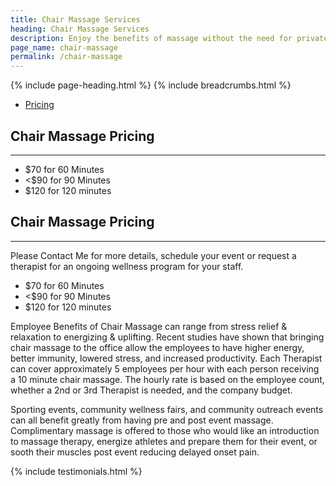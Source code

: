```yaml
---
title: Chair Massage Services
heading: Chair Massage Services
description: Enjoy the benefits of massage without the need for private space or a massage table with chair massage.
page_name: chair-massage
permalink: /chair-massage
---
```


{% include page-heading.html %}
{% include breadcrumbs.html %}

<!--=== Profile ===-->
<div class="container content profile">
  <div class="row">
    <!--Left Sidebar-->
    <div class="col-md-3">
      <ul class="list-group sidebar-nav-v1" id="sidebar-nav-1">
        <li class="list-group-item">
          <a class="collapse-link" data-toggle="collapse" href="#collapseOne" aria-expanded="false" aria-controls="collapseOne">Pricing</a>
        </li>
      </ul>
    </div>
    <!--End Left Sidebar-->
    <!-- Profile Content -->
    <div class="col-md-9">
      <div class="profile-body">
        <div class="profile-bio">
          <div class="row">
            <div class="col-md-12">   
              <div class="collapse in" id="collapseZero">
                <h2>Chair Massage Pricing</h2>
                <hr>
                <ul>
                  <li>$70 for 60 Minutes</li>
                  <li><$90 for 90 Minutes</li>
                  <li>$120 for 120 minutes</li>
                </ul>
              </div>
              <div class="collapse" id="collapseOne">
                <h2>Chair Massage Pricing</h2>
                <hr>
                <p>Please Contact Me for more details, schedule your event or request a therapist for an ongoing wellness program for your staff.</p>
                <ul>
                  <li>$70 for 60 Minutes</li>
                  <li><$90 for 90 Minutes</li>
                  <li>$120 for 120 minutes</li>
                </ul>
              </div>
            </div>
          </div>
        </div><!--/end row-->
      </div>
    </div>
    <!-- End Profile Content -->
  </div><!--/end row-->
  <div class="row clear">
    <p>Employee Benefits of Chair Massage can range from stress relief & relaxation to energizing & uplifting. Recent studies have shown that bringing chair massage to the office allow the employees to have higher energy, better immunity, lowered stress, and increased productivity. Each Therapist can cover approximately 5 employees per hour with each person receiving a 10 minute chair massage. The hourly rate is based on the employee count, whether a 2nd or 3rd Therapist is needed, and the company budget.</p> 
    <p>Sporting events, community wellness fairs, and community outreach events can all benefit greatly from having pre and post event massage. Complimentary massage is offered to those who would like an introduction to massage therapy, energize athletes and prepare them for their event, or sooth their muscles post event reducing delayed onset pain.</p>
  </div>
  {% include testimonials.html %}
</div>
<!--=== End Profile ===-->
